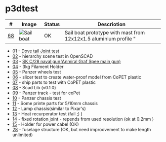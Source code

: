 # p3dtest

| # | Image | Status | Descriotion |
| --- | --- | --- | --- |
| [68](https://github.com/ayaromenok/p3dTest/issues/68) |   ![Sail boat](https://github.com/ayaromenok/p3dTest/blob/68_sailBoat/master/png/68icon.jpg?raw=true) | OK |Sail boat prototype with mast from 12x12x1.5 aluminium profile "


 - [01](https://github.com/ayaromenok/p3dTest/issues/1) - [Dove tail Joint test](https://en.wikipedia.org/wiki/Dovetail_joint)
 - [02](https://github.com/ayaromenok/p3dTest/issues/2) - hierarchy scene test in OpenSCAD
 - [03](https://github.com/ayaromenok/p3dTest/issues/3) - [SK C/28 naval gun(Anmiral Graf Spee main gun)](https://en.wikipedia.org/wiki/28_cm_SK_C/28_naval_gun)
 - [04](https://github.com/ayaromenok/p3dTest/issues/4) - 3kg Filament Holder
 - [05](https://github.com/ayaromenok/p3dTest/issues/5) - Panzer wheels test
 - [06](https://github.com/ayaromenok/p3dTest/issues/6) - slicer test to create water-proof model from CoPET plastic
 - [07](https://github.com/ayaromenok/p3dTest/issues/7) - ship parts to test with CoPET plastic
 - [08](https://github.com/ayaromenok/p3dTest/issues/8) - Scad Lib (v0.1.0)
 - [09](https://github.com/ayaromenok/p3dTest/issues/9) - Panzer track - test for coPet
 - [10](https://github.com/ayaromenok/p3dTest/issues/10) - Panzer chassis test
 - [11](https://github.com/ayaromenok/p3dTest/issues/11) - Some printe parts for 5/10mm chassis
 - [12](https://github.com/ayaromenok/p3dTest/issues/12) - Lamp chassis(similar to Pixar's)
 - [13](https://github.com/ayaromenok/p3dTest/issues/13) - Heat recurperator test (fail ;) )
 - [14](https://github.com/ayaromenok/p3dTest/issues/14) - fixed rotation joint - repends from used resolution (ok at 0.2mm )
 - [15](https://github.com/ayaromenok/p3dTest/issues/15) - Holder for power cabel (OK)
 - [28](https://github.com/ayaromenok/p3dTest/issues/28) - fuselage structure (OK, but need improovement to make length unlimited)
 
